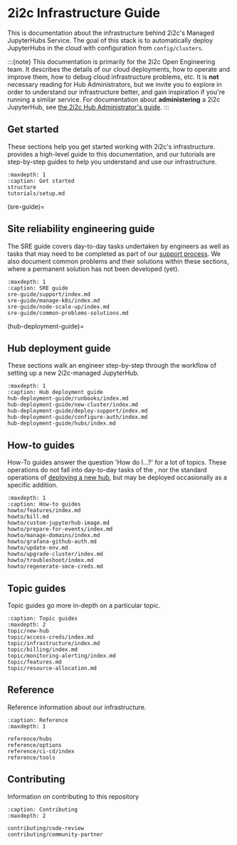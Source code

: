 # 2i2c Infrastructure Guide

This is documentation about the infrastructure behind 2i2c's Managed JupyterHubs Service.
The goal of this stack is to automatically deploy JupyterHubs in the cloud with configuration from `config/clusters`.

:::{note}
This documentation is primarily for the 2i2c Open Engineering team.
It describes the details of our cloud deployments, how to operate and improve them, how to debug cloud infrastructure problems, etc.
It is **not** necessary reading for Hub Administrators, but we invite you to explore in order to understand our infrastructure better, and gain inspiration if you're running a similar service.
For documentation about **administering** a 2i2c JupyterHub, see [the 2i2c Hub Administrator's guide](https://docs.2i2c.org).
:::

## Get started

These sections help you get started working with 2i2c's infrastructure.
[](structure) provides a high-level guide to this documentation, and our tutorials are step-by-step guides to help you understand and use our infrastructure.

```{toctree}
:maxdepth: 1
:caption: Get started
structure
tutorials/setup.md
```

(sre-guide)=
## Site reliability engineering guide

The SRE guide covers day-to-day tasks undertaken by engineers as well as tasks that may need to be completed as part of our [support process](https://team-compass.2i2c.org/en/latest/projects/managed-hubs/support.html).
We also document common problems and their solutions within these sections, where a permanent solution has not been developed (yet).

```{toctree}
:maxdepth: 1
:caption: SRE guide
sre-guide/support/index.md
sre-guide/manage-k8s/index.md
sre-guide/node-scale-up/index.md
sre-guide/common-problems-solutions.md
```

(hub-deployment-guide)=
## Hub deployment guide

These sections walk an engineer step-by-step through the workflow of setting up a new 2i2c-managed JupyterHub.

```{toctree}
:maxdepth: 1
:caption: Hub deployment guide
hub-deployment-guide/runbooks/index.md
hub-deployment-guide/new-cluster/index.md
hub-deployment-guide/deploy-support/index.md
hub-deployment-guide/configure-auth/index.md
hub-deployment-guide/hubs/index.md
```

## How-to guides

How-To guides answer the question 'How do I...?' for a lot of topics.
These operations do not fall into day-to-day tasks of the [](sre-guide), nor the
standard operations of [deploying a new hub](hub-deployment-guide), but may be
deployed occasionally as a specific addition.

```{toctree}
:maxdepth: 1
:caption: How-to guides
howto/features/index.md
howto/bill.md
howto/custom-jupyterhub-image.md
howto/prepare-for-events/index.md
howto/manage-domains/index.md
howto/grafana-github-auth.md
howto/update-env.md
howto/upgrade-cluster/index.md
howto/troubleshoot/index.md
howto/regenerate-smce-creds.md
```

## Topic guides

Topic guides go more in-depth on a particular topic.

```{toctree}
:caption: Topic guides
:maxdepth: 2
topic/new-hub
topic/access-creds/index.md
topic/infrastructure/index.md
topic/billing/index.md
topic/monitoring-alerting/index.md
topic/features.md
topic/resource-allocation.md
```

## Reference

Reference information about our infrastructure.

```{toctree}
:caption: Reference
:maxdepth: 1

reference/hubs
reference/options
reference/ci-cd/index
reference/tools
```

## Contributing

Information on contributing to this repository

```{toctree}
:caption: Contributing
:maxdepth: 2

contributing/code-review
contributing/community-partner
```
